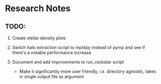 # Research Notes

<!-- <img src="https://render.githubusercontent.com/render/math?math=f =\frac{\displaystyle M_*}{\displaystyle \frac{\Omega_b}{\Omega_m}M_{vir}}"> -->

## TODO:
1) Create stellar density plots
 
 2) Switch halo extraction script to mpi4py instead of pymp and see if there's a notable performance increase
 
 3) Document and add improvements to run_rockstar script
    - Make it significantly more user friendly, i.e. directory agnostic, takes in single output file as argument
 
 
   




